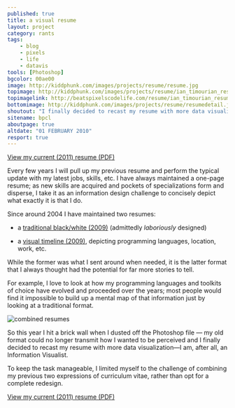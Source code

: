 ```yaml
---
published: true
title: a visual resume
layout: project
category: rants
tags:
    - blog
    - pixels
    - life
    - datavis
tools: [Photoshop]
bgcolor: 00ae00
image: http://kiddphunk.com/images/projects/resume/resume.jpg
topimage: http://kiddphunk.com/images/projects/resume/ian_timourian_resume_Fall2011mini.jpg
topimagelink: http://beatspixelscodelife.com/resume/ian_timourian_resume_Fall2011.png
bottomimage: http://kiddphunk.com/images/projects/resume/resumedetail.jpg
shoutout: "I finally decided to recast my resume with more data visualization&mdash;I am, after all, an Information Visualist."
sitename: bpcl
aboutpage: true
altdate: "01 FEBRUARY 2010"
resport: true
---
```


[View my current (2011) resume (PDF)](http://beatspixelscodelife.com/resume/ian_timourian_resume_Fall2011.pdf)


Every few years I will pull up my previous resume and perform the typical update with my latest jobs, skills, etc. I have always maintained a one-page resume; as new skills are acquired and pockets of specializations form and disperse, I take it as an information design challenge to concisely depict what exactly it is that I do.

Since around 2004 I have maintained two resumes: 


* a [traditional black/white (2009)](http://beatspixelscodelife.com/resume/ian_timourian_resume_0109.pdf) (admittedly *laboriously* designed)

* a [visual timeline (2009)](http://beatspixelscodelife.com/resume/ian_timourian_visual_resume_0109.jpg), depicting programming languages, location, work, etc.


While the former was what I sent around when needed, it is the latter format that I always thought had the potential for far more stories to tell. 

For example, I love to look at how my programming languages and toolkits of choice have evolved and proceeded over the years; most people would find it impossible to build up a mental map of that information just by looking at a traditional format.

![combined resumes](http://kiddphunk.com/images/projects/resume/combine.jpg)

So this year I hit a brick wall when I dusted off the Photoshop file &mdash; my old format could no longer transmit how I wanted to be perceived and I finally decided to recast my resume with more data visualization&mdash;I am, after all, an Information Visualist.

To keep the task manageable, I limited myself to the challenge of combining my previous two expressions of curriculum vitae, rather than opt for a complete redesign.

[View my current (2011) resume (PDF)](http://beatspixelscodelife.com/resume/ian_timourian_resume_Fall2011.pdf)
